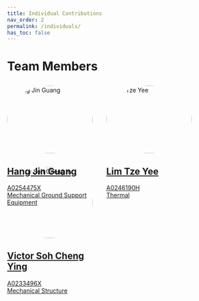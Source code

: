 ```yaml
---
title: Individual Contributions
nav_order: 2
permalink: /individuals/
has_toc: false
---
```


<h1>Team Members</h1>

<div style="margin-top:2em ;display:flex; flex-wrap:wrap; gap:32px">
  <div style="width:200px">
    <a href="{{site.baseurl}}/hang-jin-guang">
      <img src="{{site.baseurl}}/assets/images/profiles/weihao.jpg" alt="Hang Jin Guang" style="width:100%; border-radius:50%">
      <h2>Hang Jin Guang</h2>
      <p>A0254475X<br>Mechanical Ground Support Equipment</p>
    </a>
  </div>
  <div style="width:200px">
    <a href="{{site.baseurl}}/sowmya">
      <img src="{{site.baseurl}}/assets/images/profiles/sowmya.jpg" alt="Lim Tze Yee" style="width:100%; border-radius:50%">
      <h2>Lim Tze Yee</h2>
      <p>A0246190H<br>Thermal</p>
    </a>
  </div>
  <div style="width:200px">
    <a href="{{site.baseurl}}/richard">
      <img src="{{site.baseurl}}/assets/images/profiles/richard.jpg" alt="Victor Soh Cheng Ying" style="width:100%; border-radius:50%">
      <h2>Victor Soh Cheng Ying</h2>
      <p>A0233496X<br>Mechanical Structure</p>
    </a>
  </div>
</div>

